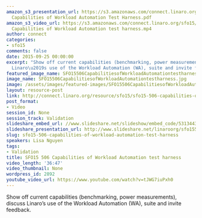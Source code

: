 ```yaml
---
amazon_s3_presentation_url: https://s3.amazonaws.com/connect.linaro.org/sfo15/Presentations/09-25-Friday/SFO15-506-
  Capabilities of Workload Automation Test Harness.pdf
amazon_s3_video_url: https://s3.amazonaws.com/connect.linaro.org/sfo15/Videos/09-25-Friday/SFO15-506
  Capabilities of Workload Automation test harness.mp4
author: connect
categories:
- sfo15
comments: false
date: 2015-09-25 00:00:00
excerpt: "Show off current capabilities (benchmarking, power measurements), discuss
  Linaro\u2019s use of the Workload Automation (WA), suite and invite feedback"
featured_image_name: SFO15506CapabilitiesofWorkloadAutomationtestharness.jpg
image_name: SFO15506CapabilitiesofWorkloadAutomationtestharness.jpg
image: /assets/images/featured-images/SFO15506CapabilitiesofWorkloadAutomationtestharness.jpg
layout: resource-post
link: http://connect.linaro.org/resource/sfo15/sfo15-506-capabilities-of-workload-automation-test-harness/
post_format:
- Video
session_id: None
session_track: Validation
slideshare_embed_url: //www.slideshare.net/slideshow/embed_code/53134430
slideshare_presentation_url: http://www.slideshare.net/linaroorg/sfo15506-capabilities-of-workload-automation-test-harness-53134430
slug: sfo15-506-capabilities-of-workload-automation-test-harness
speakers: Lisa Nguyen
tags:
- Validation
title: SFO15 506 Capabilities of Workload Automation test harness
video_length: '36:47'
video_thumbnail: None
wordpress_id: 2892
youtube_video_url: https://www.youtube.com/watch?v=tJWG7iuPxh0
---
```


Show off current capabilities (benchmarking, power measurements), discuss Linaro’s use of the Workload Automation (WA), suite and invite feedback.
